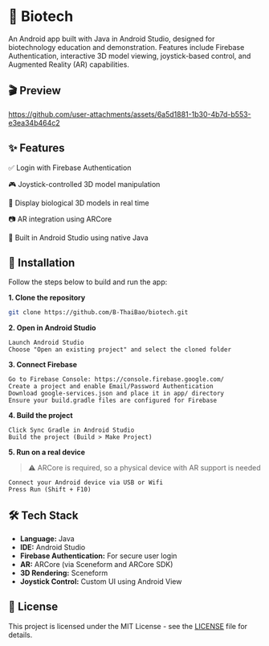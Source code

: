 # 🧬 Biotech

An Android app built with Java in Android Studio, designed for biotechnology education and demonstration. Features include Firebase Authentication, interactive 3D model viewing, joystick-based control, and Augmented Reality (AR) capabilities.

## 🎬 Preview  
https://github.com/user-attachments/assets/6a5d1881-1b30-4b7d-b553-e3ea34b464c2

## ✨ Features
✅ Login with Firebase Authentication

🎮 Joystick-controlled 3D model manipulation

🧬 Display biological 3D models in real time

📷 AR integration using ARCore

📱 Built in Android Studio using native Java

## 🚀 Installation
Follow the steps below to build and run the app:

**1. Clone the repository**
```bash
git clone https://github.com/B-ThaiBao/biotech.git
```
**2. Open in Android Studio**
```
Launch Android Studio
Choose "Open an existing project" and select the cloned folder
```

**3. Connect Firebase**
```
Go to Firebase Console: https://console.firebase.google.com/
Create a project and enable Email/Password Authentication
Download google-services.json and place it in app/ directory
Ensure your build.gradle files are configured for Firebase
```

**4. Build the project**
```
Click Sync Gradle in Android Studio
Build the project (Build > Make Project)
```

**5. Run on a real device**
> ⚠️ ARCore is required, so a physical device with AR support is needed
```
Connect your Android device via USB or Wifi
Press Run (Shift + F10)
```

## 🛠️ Tech Stack
- **Language:** Java
- **IDE:** Android Studio
- **Firebase Authentication:** For secure user login
- **AR:** ARCore (via Sceneform and ARCore SDK)
- **3D Rendering:** Sceneform
- **Joystick Control:** Custom UI using Android View

## 📄 License
This project is licensed under the MIT License - see the [LICENSE](LICENSE) file for details.

